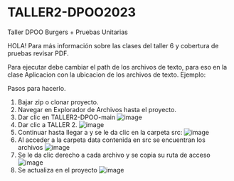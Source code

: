 # TALLER2-DPOO2023
Taller DPOO Burgers + Pruebas Unitarias

HOLA! Para más información sobre las clases del taller 6 y cobertura de pruebas revisar PDF.

Para ejecutar debe cambiar el path de los archivos de texto, para eso en la clase Aplicacion con la ubicacion de los archivos de texto.
Ejemplo:


Pasos para hacerlo.
1. Bajar zip o clonar proyecto.
2. Navegar en Explorador de Archivos hasta el proyecto.
3. Dar clic en TALLER2-DPOO-main
 ![image](https://github.com/SofRozo/Taller6-Dpoo/assets/111070857/641a03ec-e5b8-4356-b20a-6b82247cb0f3)
4. Dar clic a TALLER 2.
   ![image](https://github.com/SofRozo/Taller6-Dpoo/assets/111070857/ec4dcbac-5af9-4a14-9b55-4fffb178c026)
5. Continuar hasta llegar a y se le da clic en la carpeta src:
 ![image](https://github.com/SofRozo/Taller6-Dpoo/assets/111070857/87b80baa-6d4f-45b1-9207-db564581a1b8)
6. Al acceder a la carpeta data contenida en src se encuentran los archivos
 ![image](https://github.com/SofRozo/Taller6-Dpoo/assets/111070857/6c6585b5-311b-45c1-bbca-7523e323eb4d)
7. Se le da clic derecho a cada archivo y se copia su ruta de acceso
 ![image](https://github.com/SofRozo/Taller6-Dpoo/assets/111070857/18db1619-9875-4e42-8ac2-6f51c28a1338)
8. Se actualiza en el proyecto
 ![image](https://github.com/SofRozo/Taller6-Dpoo/assets/111070857/971318e8-2738-41bd-bc6b-155205410fe0)



